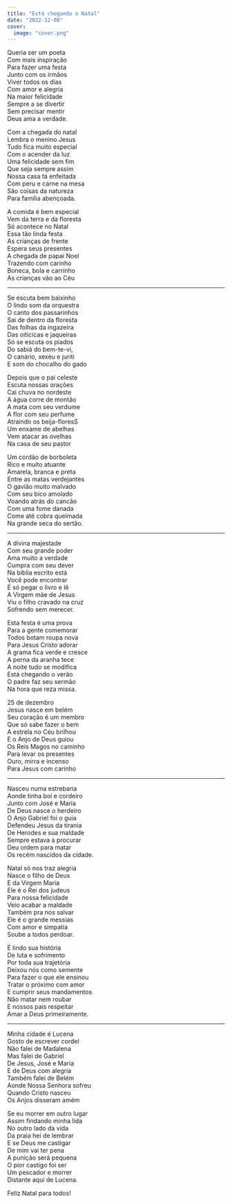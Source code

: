 ```yaml
---
title: "Está chegando o Natal"
date: "2022-12-08"
cover:
  image: "cover.png"
---
```


Queria ser um poeta  
Com mais inspiração  
Para fazer uma festa  
Junto com os irmãos  
Viver todos os dias  
Com amor e alegria  
Na maior felicidade  
Sempre a se divertir  
Sem precisar mentir  
Deus ama a verdade.  

Com a chegada do natal  
Lembra o menino Jesus  
Tudo fica muito especial  
Com o acender da luz  
Uma felicidade sem fim  
Que seja sempre assim  
Nossa casa tá enfeitada  
Com peru e carne na mesa  
São coisas da natureza  
Para família abençoada.  

A comida é bem especial  
Vem da terra e da floresta  
Só acontece no Natal  
Essa tão linda festa  
As crianças de frente  
Espera seus presentes  
A chegada de papai Noel  
Trazendo com  carinho  
Boneca, bola e carrinho  
As crianças vão ao Céu  

---

Se escuta bem baixinho  
O lindo som da orquestra  
O canto dos passarinhos  
Sai de dentro da floresta  
Das folhas da ingazeira  
Das oiticicas e jaqueiras  
Só se escuta os piados  
Do sabiá do bem-te-vi,  
O canário, xexéu e juriti  
E som do chocalho do gado  

Depois que o pai celeste  
Escuta nossas orações  
Cai chuva no nordeste  
A água corre de montão  
A mata com seu verdume  
A flor com seu perfume  
Atraindo os beija-floresS  
Um enxame de abelhas  
Vem atacar as ovelhas  
Na casa de seu pastor  

Um cordão de borboleta  
Rico e muito atuante  
Amarela, branca e preta  
Entre as matas verdejantes  
O gavião muito malvado  
Com seu bico amolado  
Voando atrás do cancão  
Com uma fome danada  
Come até cobra queimada  
Na grande seca do sertão.  

---

A divina majestade  
Com seu grande poder  
Ama muito a verdade  
Cumpra com seu dever  
Na bíblia escrito está  
Você pode encontrar  
É só pegar o livro e lê  
A Virgem mãe de Jesus  
Viu o filho cravado na cruz  
Sofrendo sem merecer.  

Esta festa é uma prova  
Para a gente comemorar  
Todos botam roupa nova  
Para Jesus Cristo adorar  
A grama fica verde e cresce  
A perna da aranha tece  
A noite tudo se modifica  
Está chegando o verão  
O padre faz seu sermão  
Na hora que reza missa.  

25 de dezembro  
Jesus nasce em belém  
Seu coração é um membro  
Que só sabe fazer o bem  
A estrela no Céu brilhou  
E o Anjo de Deus guiou  
Os Reis Magos no caminho  
Para levar os presentes  
Ouro, mirra e incenso  
Para Jesus com carinho  

---

Nasceu numa estrebaria  
Aonde tinha boi e cordeiro  
Junto com José e Maria  
De Deus nasce o herdeiro  
O Anjo Gabriel foi o guia  
Defendeu Jesus da tirania  
De Herodes e sua  maldade  
Sempre estava  a procurar  
Deu ordem para matar  
Os recém nascidos da cidade.  

Natal só nos traz alegria  
Nasce o filho de Deus  
E da  Virgem Maria  
Ele é o Rei dos judeus  
Para nossa felicidade  
Veio acabar a maldade  
Também pra nos salvar  
Ele é o grande messias  
Com amor e simpatia  
Soube a todos perdoar.  

É  lindo sua história  
De  luta e sofrimento  
Por toda sua trajetória  
Deixou nós como semente  
Para fazer o que ele ensinou  
Tratar o próximo com amor  
E cumprir seus mandamentos  
Não matar nem roubar  
E nossos pais respeitar  
Amar a Deus primeiramente.  

---

Minha cidade é Lucena  
Gosto de escrever cordel  
Não falei de Madalena  
Mas falei de Gabriel  
De Jesus, José e Maria  
E de Deus com alegria  
Também falei de Belém  
Aonde Nossa Senhora sofreu  
Quando Cristo nasceu  
Os Anjos disseram amém  

Se eu morrer em outro lugar  
Assim findando minha lida  
No outro lado da vida  
Da praia hei de lembrar  
E se Deus me castigar  
De mim vai ter pena  
A punição será pequena  
O pior castigo foi ser  
Um pescador e morrer  
Distante aqui de Lucena.  

Feliz Natal para todos!  
